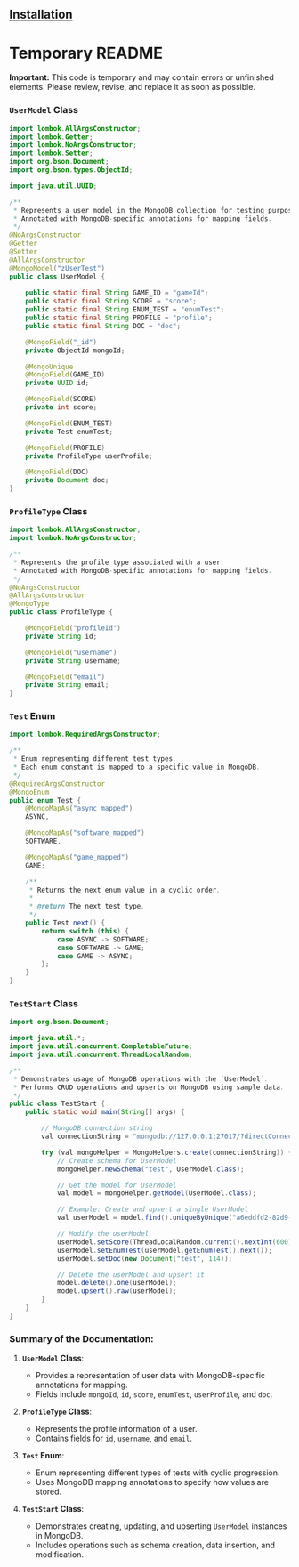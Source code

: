 ## [Installation](https://jitpack.io/#ClydoNetwork/MongoHelper)

# Temporary README

**Important:** This code is temporary and may contain errors or unfinished elements. Please review, revise, and replace it as soon as possible.

### `UserModel` Class

```java
import lombok.AllArgsConstructor;
import lombok.Getter;
import lombok.NoArgsConstructor;
import lombok.Setter;
import org.bson.Document;
import org.bson.types.ObjectId;

import java.util.UUID;

/**
 * Represents a user model in the MongoDB collection for testing purposes.
 * Annotated with MongoDB-specific annotations for mapping fields.
 */
@NoArgsConstructor
@Getter
@Setter
@AllArgsConstructor
@MongoModel("zUserTest")
public class UserModel {
    
    public static final String GAME_ID = "gameId";
    public static final String SCORE = "score";
    public static final String ENUM_TEST = "enumTest";
    public static final String PROFILE = "profile";
    public static final String DOC = "doc";

    @MongoField("_id")
    private ObjectId mongoId;

    @MongoUnique
    @MongoField(GAME_ID)
    private UUID id;

    @MongoField(SCORE)
    private int score;

    @MongoField(ENUM_TEST)
    private Test enumTest;

    @MongoField(PROFILE)
    private ProfileType userProfile;

    @MongoField(DOC)
    private Document doc;
}
```

### `ProfileType` Class

```java
import lombok.AllArgsConstructor;
import lombok.NoArgsConstructor;

/**
 * Represents the profile type associated with a user.
 * Annotated with MongoDB-specific annotations for mapping fields.
 */
@NoArgsConstructor
@AllArgsConstructor
@MongoType
public class ProfileType {

    @MongoField("profileId")
    private String id;

    @MongoField("username")
    private String username;

    @MongoField("email")
    private String email;
}
```

### `Test` Enum

```java
import lombok.RequiredArgsConstructor;

/**
 * Enum representing different test types.
 * Each enum constant is mapped to a specific value in MongoDB.
 */
@RequiredArgsConstructor
@MongoEnum
public enum Test {
    @MongoMapAs("async_mapped")
    ASYNC,

    @MongoMapAs("software_mapped")
    SOFTWARE,

    @MongoMapAs("game_mapped")
    GAME;

    /**
     * Returns the next enum value in a cyclic order.
     *
     * @return The next test type.
     */
    public Test next() {
        return switch (this) {
            case ASYNC -> SOFTWARE;
            case SOFTWARE -> GAME;
            case GAME -> ASYNC;
        };
    }
}
```

### `TestStart` Class

```java
import org.bson.Document;

import java.util.*;
import java.util.concurrent.CompletableFuture;
import java.util.concurrent.ThreadLocalRandom;

/**
 * Demonstrates usage of MongoDB operations with the `UserModel`.
 * Performs CRUD operations and upserts on MongoDB using sample data.
 */
public class TestStart {
    public static void main(String[] args) {

        // MongoDB connection string
        val connectionString = "mongodb://127.0.0.1:27017/?directConnection=true&serverSelectionTimeoutMS=2000&appName=mongosh+2.2.14&replicaSet=rs0";

        try (val mongoHelper = MongoHelpers.create(connectionString)) {
            // Create schema for UserModel
            mongoHelper.newSchema("test", UserModel.class);

            // Get the model for UserModel
            val model = mongoHelper.getModel(UserModel.class);

            // Example: Create and upsert a single UserModel
            val userModel = model.find().uniqueByUnique("a6eddfd2-82d9-4901-8d4e-62cc1a73aa34");

            // Modify the userModel
            userModel.setScore(ThreadLocalRandom.current().nextInt(600));
            userModel.setEnumTest(userModel.getEnumTest().next());
            userModel.setDoc(new Document("test", 114));

            // Delete the userModel and upsert it
            model.delete().one(userModel);
            model.upsert().raw(userModel);
        }
    }
}
```

### Summary of the Documentation:

1. **`UserModel` Class**:
    - Provides a representation of user data with MongoDB-specific annotations for mapping.
    - Fields include `mongoId`, `id`, `score`, `enumTest`, `userProfile`, and `doc`.

2. **`ProfileType` Class**:
    - Represents the profile information of a user.
    - Contains fields for `id`, `username`, and `email`.

3. **`Test` Enum**:
    - Enum representing different types of tests with cyclic progression.
    - Uses MongoDB mapping annotations to specify how values are stored.

4. **`TestStart` Class**:
    - Demonstrates creating, updating, and upserting `UserModel` instances in MongoDB.
    - Includes operations such as schema creation, data insertion, and modification.
